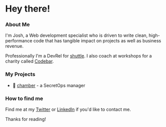 # Hey there! 

### About Me
I'm Josh, a Web development specialist who is driven to write clean, high-performance code that has tangible impact on projects as well as business revenue.

Professionally I'm a DevRel for [shuttle](https://www.shuttle.rs). I also coach at workshops for a charity called [Codebar](https://codebar.io/).

### My Projects
- 🦀 [chamber](https://www.github.com/joshua-mo-143/chamber) - a SecretOps manager

### How to find me
Find me at my [Twitter](https://twitter.com/joshmo_dev) or [LinkedIn](https://www.linkedin.com/in/joshua-mo-4146aa220/) if you'd like to contact me.

Thanks for reading!
